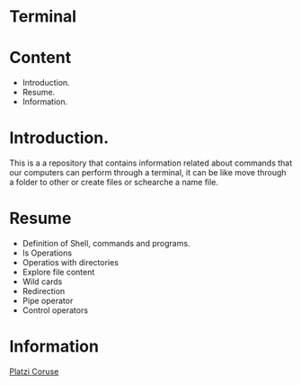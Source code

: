 # Terminal

# Content
- Introduction.
- Resume.
- Information.

# Introduction.

This is a a repository that contains information related about commands that our computers can perform through a terminal, it can be like move through a folder to other or create files or schearche a name file.

# Resume
 

- Definition of Shell, commands and programs.
- ls Operations
- Operatios with directories
- Explore file content
- Wild cards
- Redirection
- Pipe operator
- Control operators


# Information

[Platzi Coruse](https://platzi.com/clases/terminal/)
